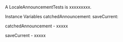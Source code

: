 A LocaleAnnouncementTests is xxxxxxxxx.Instance Variables	catchedAnnouncement:		<Object>	saveCurrent:		<Object>catchedAnnouncement	- xxxxxsaveCurrent	- xxxxx